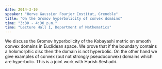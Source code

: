 ```yaml
---
date: 2014-3-10
speaker: "Herve Gaussier Fourier Institut, Grenoble"
title: "On the Gromov hyperbolicity of convex domains"
time: "3:30 - 4:30 p.m." 
time: "Lecture Hall I, Department of Mathematics"
---
```

We discuss the Gromov hyperbolicity of the Kobayashi metric on smooth
convex domains in Euclidean space. We prove that if the boundary contains
a holomorphic disc then the domain is not hyperbolic. On the other hand we
give examples of convex (but not strongly pseudoconvex) domains which are
hyperbolic. This is a joint work with Harish Seshadri.
